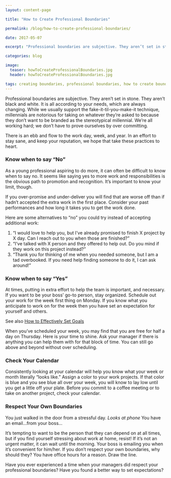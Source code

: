 ```yaml
---
layout: content-page

title: "How to Create Professional Boundaries"

permalink: /blog/how-to-create-professional-boundaries/

date: 2017-05-07

excerpt: "Professional boundaries are subjective. They aren’t set in stone. They aren’t black and white. It is all according to your needs, which are always changing."

categories: blog

image:
  teaser: howToCreateProfessionalBoundaries.jpg
  header: howToCreateProfessionalBoundaries.jpg

tags: creating boundaries, professional boundaries, how to create boundaries
---
```


Professional boundaries are subjective. They aren’t set in stone. They aren’t black and white. It is all according to your needs, which are always changing. While we usually support the fake-it-til-you-make-it technique, millennials are notorious for taking on whatever they’re asked to because they don’t want to be branded as the stereotypical millennial. We’re all working hard; we don’t have to prove ourselves by over committing.  

There is an ebb and flow to the work day, week, and year. In an effort to stay sane, and keep your reputation, we hope that take these practices to heart.

### Know when to say “No”

As a young professional aspiring to do more, it can often be difficult to know when to say no. It seems like saying yes to more work and responsibilities is the obvious path to promotion and recognition. It’s important to know your limit, though. 

If you over-promise and under-deliver you will find that are worse off than if hadn’t accepted the extra work in the first place. Consider your past performances and how long it takes you to get the work done. 

Here are some alternatives to “no”  you could try instead of accepting additional work: 

<ol>
	<li>“I would love to help you, but I’ve already promised to finish X project by X day. Can I reach out to you when those are finished?”</li>
	<li>“I’ve talked with X person and they offered to help out. Do you mind if they work on this project instead?”</li>
	<li>“Thank you for thinking of me when you needed someone, but I am a tad overbooked. If you need help finding someone to do it, I can ask around!”</li>
</ol>

### Know when to say “Yes”

At times, putting in extra effort to help the team is important, and necessary. If you want to be your boss’ go-to person, stay organized. Schedule out your work for the week first thing on Monday. If you know what you anticipate to work on for the week then you have set an expectation for yourself and others.

See also <a href="/blog/2017-04-30-how-to-effectively-set-goals.md">How to Effectively Set Goals</a>

When you’ve scheduled your week, you may find that you are free for half a day on Thursday. Here is your time to shine. Ask your manager if there is anything you can help them with for that block of time. You can still go above and beyond without over scheduling.

### Check Your Calendar

Consistently looking at your calendar will help you know what your week or month literally “looks like.” Assign a color to your work projects. If that color is blue and you see blue all over your week, you will know to lay low until you get a little off your plate. Before you commit to a coffee meeting or to take on another project, check your calendar. 

### Respect Your Own Boundaries

You just walked in the door from a stressful day. *Looks at phone* You have an email...from your boss…

It’s tempting to want to be the person that they can depend on at all times, but if you find yourself stressing about work at home, resist! If it’s not an urgent matter, it can wait until the morning. Your boss is emailing you when it’s convenient for him/her. If you don’t respect your own boundaries, why should they? You have office hours for a reason. Draw the line. 

Have you ever experienced a time when your managers did respect your professional boundaries? Have you found a better way to set expectations?